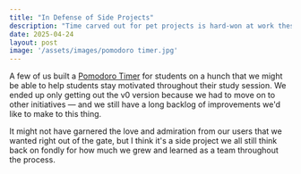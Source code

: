 ```yaml
---
title: "In Defense of Side Projects"
description: "Time carved out for pet projects is hard-won at work these days, but there's so much value in spending time outside official company projects."
date: 2025-04-24
layout: post
image: '/assets/images/pomodoro timer.jpg'
---
```


A few of us built a <a href="https://quizlet.com/features/pomodoro-timer">Pomodoro Timer</a> for students on a hunch that we might be able to help students stay motivated throughout their study session. We ended up only getting out the v0 version because we had to move on to other initiatives — and we still have a long backlog of improvements we'd like to make to this thing. 

It might not have garnered the love and admiration from our users that we wanted right out of the gate, but I think it's a side project we all still think back on fondly for how much we grew and learned as a team throughout the process.

